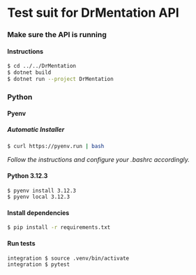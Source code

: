 # Test suit for DrMentation API

### Make sure the API is running

#### Instructions

```bash
$ cd ../../DrMentation
$ dotnet build
$ dotnet run --project DrMentation
```

### Python

#### Pyenv

##### Automatic Installer

```bash
$ curl https://pyenv.run | bash
```

_Follow the instructions and configure your .bashrc accordingly._

#### Python 3.12.3

```bash
$ pyenv install 3.12.3
$ pyenv local 3.12.3
```

#### Install dependencies

```bash
$ pip install -r requirements.txt
```

#### Run tests

```bash
integration $ source .venv/bin/activate
integration $ pytest
```

